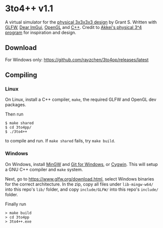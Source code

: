 # 3to4++ v1.1

A virtual simulator for the [physical 3x3x3x3 design](https://hypercubing.xyz/puzzles/physical/3x3x3x3/) by Grant S.
Written with [GLFW](https://www.glfw.org/), [Dear ImGui](https://github.com/ocornut/imgui), [OpenGL](https://www.opengl.org/) and [C++](https://isocpp.org/).
Credit to [Akkei's physical 3^4 program](https://hypercubing.xyz/software/#other) for inspiration and design.

## Download

For Windows only: https://github.com/rayzchen/3to4pp/releases/latest

## Compiling

### Linux

On Linux, install a C++ compiler, `make`, the required GLFW and OpenGL dev packages.

Then run
```
$ make shared
$ cd 3to4pp/
$ ./3to4++
```
to compile and run. If `make shared` fails, try `make build`.

### Windows

On Windows, install [MinGW](https://www.mingw-w64.org/) and [Git for Windows](https://gitforwindows.org/), or [Cygwin](https://www.cygwin.com/index.html). This will setup a GNU C++ compiler and `make` system.

Next, go to https://www.glfw.org/download.html, select Windows binaries for the correct architecture. In the zip, copy all files under `lib-mingw-w64/` into this repo's `lib/` folder, and copy `include/GLFW/` into this repo's `include/` folder.

Finally run
```
> make build
> cd 3to4pp
> 3to4++.exe
```
